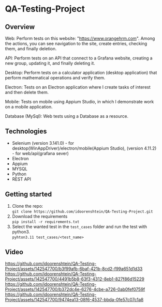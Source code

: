 # QA-Testing-Project

## Overview
Web:
Perform tests on this website: "https://www.orangehrm.com". Among the actions, you can see navigation to the site, create entries, checking them, and finally deletion.

API:
Perform tests on an API that connect to a Grafana website, creating a new group, updating it, and finally deleting it.

Desktop:
Perform tests on a calculator application (desktop application) that perform mathematical operations and verify them.

Electron:
Tests on an Electron application where I create tasks of interest and then delete them.

Mobile:
Tests on mobile using Appium Studio, in which I demonstrate work on a mobile application.

Database (MySql):
Web tests using a Database as a resource.

## Technologies
- Selenium (version 3.141.0) - for desktop(WinAppDriver)/electron/mobile(Appium Studio), (version 4.11.2) - for web/api(grafana sever)
- Electron
- Appium
- MYSQL
- Python
- REST API

## Getting started
1. Clone the repo:  
`git clone https://github.com/idoorenshtein/QA-Testing-Project.git`  
2. Download the requirements  
`pip install -r requirements.txt`  
3. Select the wanted test in the `test_cases` folder and run the test with python3.  
`pyhton3.11 test_cases/<test_name>`  

## Video

https://github.com/idoorenshtein/QA-Testing-Project/assets/142547700/b3f99afb-6baf-421b-8cd2-f99a651d1d33
https://github.com/idoorenshtein/QA-Testing-Project/assets/142547700/4491b5b8-63f3-4312-8eb1-827f86d15229
https://github.com/idoorenshtein/QA-Testing-Project/assets/142547700/b372dc4e-6276-4cbe-a726-0ab0fef0759f
https://github.com/idoorenshtein/QA-Testing-Project/assets/142547700/9474ea13-08f6-4537-bbda-0fe57c07c1a8















